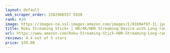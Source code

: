 ```yaml
---
layout: default 
﻿web_scraper_order: 1582906557-5938
rank: #20
image: https://images-na.ssl-images-amazon.com/images/I/81bN4f6Y-IL.jpg
title: Roku Streaming Stick+ | HD/4K/HDR Streaming Device with Long-range Wireless and Voice…
url: https://www.amazon.com/Roku-Streaming-Stick-HDR-Streaming-Long-range/dp/B075XLWML4/ref=zg_mw_electronics_20?_encoding=UTF8&psc=1&refRID=57162F156C34G7WF8S8A
reviews: 4.4 out of 5 stars
price: $39.00 
---
```

